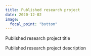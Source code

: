 ```yaml
---
title: Published research project 
date: 2020-12-02
image:
  focal_point: "bottom"
---
```


Published research project title

<!--more-->

Published research project description
